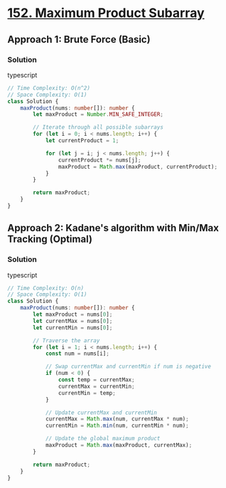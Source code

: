# [152. Maximum Product Subarray](https://leetcode.com/problems/maximum-product-subarray/)

## Approach 1: Brute Force (Basic)

### Solution
typescript
```typescript
// Time Complexity: O(n^2)
// Space Complexity: O(1)
class Solution {
    maxProduct(nums: number[]): number {
        let maxProduct = Number.MIN_SAFE_INTEGER;

        // Iterate through all possible subarrays
        for (let i = 0; i < nums.length; i++) {
            let currentProduct = 1;

            for (let j = i; j < nums.length; j++) {
                currentProduct *= nums[j];
                maxProduct = Math.max(maxProduct, currentProduct);
            }
        }

        return maxProduct;
    }
}
```

## Approach 2: Kadane's algorithm with Min/Max Tracking (Optimal)

### Solution
typescript
```typescript
// Time Complexity: O(n)
// Space Complexity: O(1)
class Solution {
    maxProduct(nums: number[]): number {
        let maxProduct = nums[0];
        let currentMax = nums[0];
        let currentMin = nums[0];

        // Traverse the array
        for (let i = 1; i < nums.length; i++) {
            const num = nums[i];

            // Swap currentMax and currentMin if num is negative
            if (num < 0) {
                const temp = currentMax;
                currentMax = currentMin;
                currentMin = temp;
            }

            // Update currentMax and currentMin
            currentMax = Math.max(num, currentMax * num);
            currentMin = Math.min(num, currentMin * num);

            // Update the global maximum product
            maxProduct = Math.max(maxProduct, currentMax);
        }

        return maxProduct;
    }
}
```

